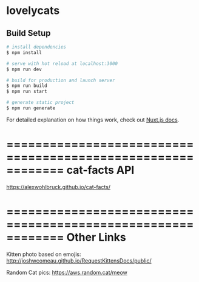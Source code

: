 # lovelycats

## Build Setup

```bash
# install dependencies
$ npm install

# serve with hot reload at localhost:3000
$ npm run dev

# build for production and launch server
$ npm run build
$ npm run start

# generate static project
$ npm run generate
```

For detailed explanation on how things work, check out [Nuxt.js docs](https://nuxtjs.org).




============================================================
cat-facts API
============================================================
https://alexwohlbruck.github.io/cat-facts/

============================================================
Other Links
============================================================
Kitten photo based on emojis:
http://joshwcomeau.github.io/RequestKittensDocs/public/

Random Cat pics:
https://aws.random.cat/meow